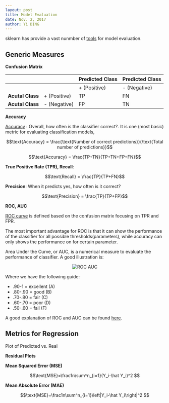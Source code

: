 ```yaml
---
layout: post
title: Model Evaluation
date: Nov. 2, 2017
author: Yi DING
---
```


sklearn has provide a vast nunmber of [tools](http://scikit-learn.org/stable/modules/model_evaluation.html) for model evaluation.



## Generic Measures

**Confusion Matrix**

|                  |      | **Predicted Class**		  |**Predicted Class**|
| ---------------- | ---- | --------------- | ---- |
|                  |      | + (Positive) | - (Negative) |
| **Acutal Class** | + (Positive) | TP              | FN   |
| **Acutal Class** | - (Negative) | FP              | TN   |

**Accuracy**

[Accuracy](https://developers.google.com/machine-learning/crash-course/classification/accuracy) : Overall, how often is the classifier correct?. It is one (most basic) metric for evaluating classification models,

$$\text{Accuracy} = \frac{\text{Number of correct predictions}}{\text{Total number of predictions}}$$

$$\text{Accuracy} = \frac{TP+TN}{TP+TN+FP+FN}$$

**True Positive Rate (TPR), Recall**: 

$$\text{Recall} = \frac{TP}{TP+FN}$$

**Precision**: When it predicts yes, how often is it correct?

$$\text{Precision} = \frac{TP}{TP+FP}$$

**ROC, AUC**

[ROC curve](https://en.wikipedia.org/wiki/Receiver_operating_characteristic#ROC_space) is defined based on the confusion matrix focusing on TPR and FPR. 

The most important advantage for ROC is that it can show the performance of the classifier for all possible thresholds(parameters), while accuracy can only shows the performance on for certain parameter.

Area Under the Curve, or AUC, is a numerical measure to evaluate the performance of classifier. A good illustration is:

<p align = "center">
<img src="http://gim.unmc.edu/dxtests/roccomp.jpg"  alt="ROC AUC">
</p>

Where we have the following guide:

- .90-1 = excellent (A)
- .80-.90 = good (B)
- .70-.80 = fair (C)
- .60-.70 = poor (D)
- .50-.60 = fail (F)

A good explanation of ROC and AUC can be found [here](http://www.dataschool.io/roc-curves-and-auc-explained/).



## Metrics for Regression

Plot of Predicted vs. Real

**Residual Plots**

**Mean Squared Error (MSE)**

$$\text{MSE}=\frac1n\sum^n_{i=1}(Y_i-\hat Y_i)^2 $$

**Mean Absolute Error (MAE)**

$$\text{MSE}=\frac1n\sum^n_{i=1}\left|Y_i-\hat Y_i\right|^2 $$

